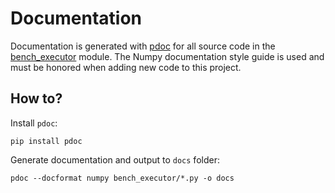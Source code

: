 # Documentation

Documentation is generated with [pdoc](https://pdoc.dev) for all source code in the [bench_executor](./bench_executor) module.
The Numpy documentation style guide is used and must be honored when adding
new code to this project.

## How to?

Install `pdoc`:

```
pip install pdoc
```

Generate documentation and output to `docs` folder:

```
pdoc --docformat numpy bench_executor/*.py -o docs
```
